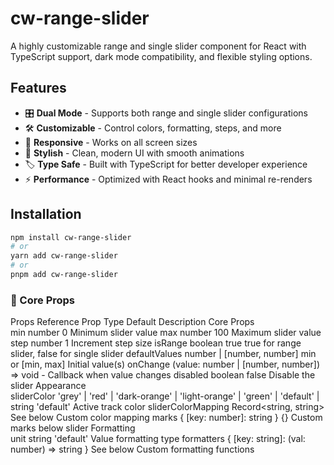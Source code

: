 # cw-range-slider

A highly customizable range and single slider component for React with TypeScript support, dark mode compatibility, and flexible styling options.


## Features

- 🎛️ **Dual Mode** - Supports both range and single slider configurations
- 🛠️ **Customizable** - Control colors, formatting, steps, and more
- 📱 **Responsive** - Works on all screen sizes
- 💅 **Stylish** - Clean, modern UI with smooth animations
- 🏷️ **Type Safe** - Built with TypeScript for better developer experience
- ⚡ **Performance** - Optimized with React hooks and minimal re-renders

## Installation

```bash
npm install cw-range-slider
# or
yarn add cw-range-slider
# or
pnpm add cw-range-slider
```

### 🔧 Core Props

Props Reference
Prop	Type	Default	Description
Core Props			
min	number	0	Minimum slider value
max	number	100	Maximum slider value
step	number	1	Increment step size
isRange	boolean	true	true for range slider, false for single slider
defaultValues	number | [number, number]	min or [min, max]	Initial value(s)
onChange	(value: number | [number, number]) => void	-	Callback when value changes
disabled	boolean	false	Disable the slider
Appearance			
sliderColor	'grey' | 'red' | 'dark-orange' | 'light-orange' | 'green' | 'default' | string	'default'	Active track color
sliderColorMapping	Record<string, string>	See below	Custom color mapping
marks	{ [key: number]: string }	{}	Custom marks below slider
Formatting			
unit	string	'default'	Value formatting type
formatters	{ [key: string]: (val: number) => string }	See below	Custom formatting functions